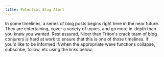 ```yaml
---
title: Potential Blog Alert
---
```

In some timelines, a series of blog posts begins right here in the near future. They are entertaining, cover a variety of topics, and go more in-depth than you knew you wanted. Rest assured, Nicer than Triton's crack team of blog conjurers is hard at work to ensure that this is one of those timelines. If you'd like to be informed if/when the appropriate wave functions collapse, subscribe, follow, etc using the links below.